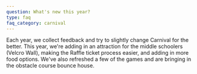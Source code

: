 ```yaml
---
question: What's new this year?
type: faq
faq_category: carnival
---
```

Each year, we collect feedback and try to slightly change Carnival for the better. This year, we're adding in an attraction for the middle schoolers (Velcro Wall), making the Raffle ticket process easier, and adding in more food options. We've also refreshed a few of the games and are bringing in the obstacle course bounce house.